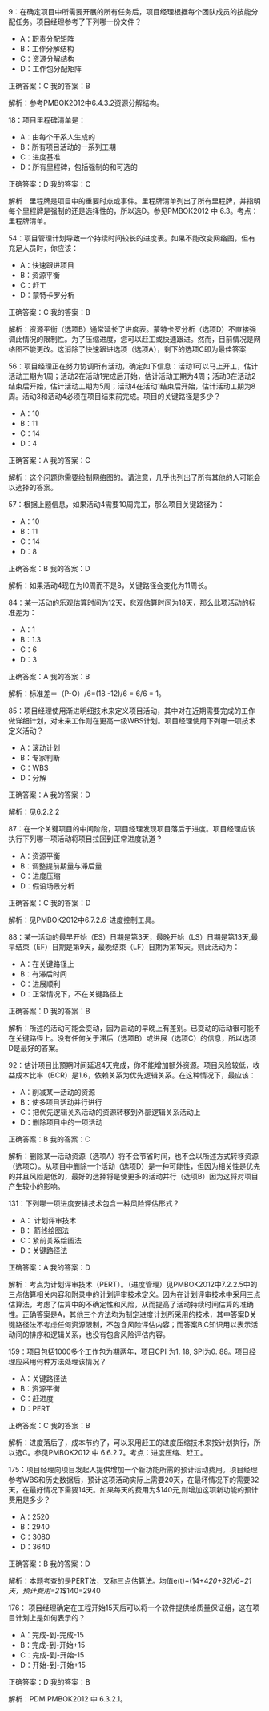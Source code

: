 9：在确定项目中所需要开展的所有任务后，项目经理根据每个团队成员的技能分配任务。项目经理参考了下列哪一份文件？
- A：职责分配矩阵
- B：工作分解结构
- C：资源分解结构
- D：工作包分配矩阵

正确答案：C	我的答案：B

解析：参考PMBOK2012中6.4.3.2资源分解结构。

18：项目里程碑清单是：
- A：由每个干系人生成的
- B：所有项目活动的一系列工期
- C：进度基准
- D：所有里程碑，包括强制的和可选的

正确答案：D	我的答案：C

解析：里程牌是项目中的重要时点或事件。里程牌清单列出了所有里程牌，并指明每个里程牌是强制的还是选择性的，所以选D。参见PMBOK2012 中 6.3。考点：里程牌清单。

54：项目管理计划导致一个持续时间较长的进度表。如果不能改变网络图，但有充足人员时，你应该：
- A：快速跟进项目
- B：资源平衡
- C：赶工
- D：蒙特卡罗分析

正确答案：C	我的答案：B

解析：资源平衡（选项B）通常延长了进度表。蒙特卡罗分析（选项D）不直接强调此情况的限制性。为了压缩进度，您可以赶工或快速跟进。然而，目前情况是网络图不能更改。这消除了快速跟进选项（选项A），剩下的选项C即为最佳答案

56：项目经理正在努力协调所有活动，确定如下信息：活动1可以马上开工，估计活动工期为1周；活动2在活动1完成后开始，估计活动工期为4周；活动3在活动2结束后开始，估计活动工期为5周；活动4在活动1结束后开始，估计活动工期为8周。活动3和活动4必须在项目结束前完成。项目的关键路径是多少？
- A：10
- B：11
- C：14
- D：4

正确答案：A	我的答案：C

解析：这个问题你需要绘制网络图的。请注意，几乎也列出了所有其他的人可能会以选择的答案。

57：根据上题信息，如果活动4需要10周完工，那么项目关键路径为：
- A：10
- B：11
- C：14
- D：8

正确答案：B	我的答案：D

解析：如果活动4现在为l0周而不是8，关键路径会变化为11周长。

84：某一活动的乐观估算时间为12天，悲观估算时间为18天，那么此项活动的标准差为：
- A：1
- B：1.3
- C：6
- D：3

正确答案：A	我的答案：B

解析：标准差＝（P-O）/6=(18 -12)/6 = 6/6 = 1。

85：项目经理使用渐进明细技术来定义项目活动，其中对在近期需要完成的工作做详细计划，对未来工作则在更高一级WBS计划。项目经理使用下列哪一项技术定义活动？
- A：滚动计划
- B：专家判断
- C：WBS
- D：分解

正确答案：A	我的答案：D

解析：见6.2.2.2

87：在一个关键项目的中间阶段，项目经理发现项目落后于进度。项目经理应该执行下列哪一项活动将项目拉回到正常进度轨道？
- A：资源平衡
- B：调整提前期量与滞后量
- C：进度压缩
- D：假设场景分析

正确答案：C	我的答案：D

解析：见PMBOK2012中6.7.2.6-进度控制工具。

88：某一活动的最早开始（ES）日期是第3天，最晚开始（LS）日期是第13天,最早结束（EF）日期是第9天，最晚结束（LF）日期为第19天。则此活动为：
- A：在关键路径上
- B：有滞后时间
- C：进展顺利
- D：正常情况下，不在关键路径上

正确答案：D	我的答案：B

解析：所述的活动可能会变动，因为启动的早晚上有差别。已变动的活动很可能不在关键路径上。没有任何关于滞后（选项B）或进展（选项C）的信息，所以选项D是最好的答案。

92：估计项目比预期时间延迟4天完成，你不能增加额外资源。项目风险较低，收益成本比率（BCR）是1.6，依赖关系为优先逻辑关系。在这种情况下，最应该：
- A：削减某一活动的资源
- B：使多项目活动并行进行
- C：把优先逻辑关系活动的资源转移到外部逻辑关系活动上
- D：删除项目中的一项活动

正确答案：B	我的答案：C

解析：删除某一活动资源（选项A）将不会节省时间，也不会以所述方式转移资源（选项C）。从项目中删除一个活动（选项D）是一种可能性，但因为相关性是优先的并且风险是低的，最好的选择将是使更多的活动并行（选项B）因为这将对项目产生较小的影响。

131：下列哪一项进度安排技术包含一种风险评估形式？
- A： 计划评审技术
- B： 箭线绘图法
- C：紧前关系绘图法
- D：关键路径法

正确答案：A	我的答案：D

解析：考点为计划评审技术（PERT）。（进度管理）见PMBOK2012中7.2.2.5中的三点估算相关内容和附录中的计划评审技术定义。因为在计划评审技术中采用三点估算法，考虑了估算中的不确定性和风险，从而提高了活动持续时间估算的准确性。正确答案是A，其他三个方法均为制定进度计划所采用的技术，其中答案D关键路径法不考虑任何资源限制，不包含风险评估内容；而答案B,C知识用以表示活动间的排序和逻辑关系，也没有包含风险评估内容。

159：项目包括1000多个工作包为期两年，项目CPI 为1. 18, SPI为0. 88。项目经理应采用何种方法处理该情况？
- A：关键路径法
- B：资源平衡
- C：赶进度
- D：PERT

正确答案：C	我的答案：B

解析：进度落后了，成本节约了，可以采用赶工的进度压缩技术来按计划执行，所以选C。参见PMBOK2012 中 6.6.2.7。考点：进度压缩、赶工。

175：项目经理向项目发起人提供增加一个新功能所需的预计活动费用。项目经理参考WBS和历史数据后，预计这项活动实际上需要20天，在最坏情况下的需要32天，在最好情况下需要14天。如果每天的费用为$140元,则增加这项新功能的预计费用是多少？
- A：2520
- B：2940
- C：3080
- D：3640

正确答案：B	我的答案：D

解析：本题考查的是PERT法，又称三点估算法。均值e(t)=(14+4*20+32)/6=21天，预计费用=21*$140=2940

176： 项目经理确定在工程开始15天后可以将一个软件提供给质量保证组，这在项目计划上是如何表示的？
- A：完成-到-完成-15
- B：完成-到-开始+15
- C：完成-到-开始-15
- D：开始-到-开始+15

正确答案：D	我的答案：B

解析：PDM PMBOK2012 中 6.3.2.1。
